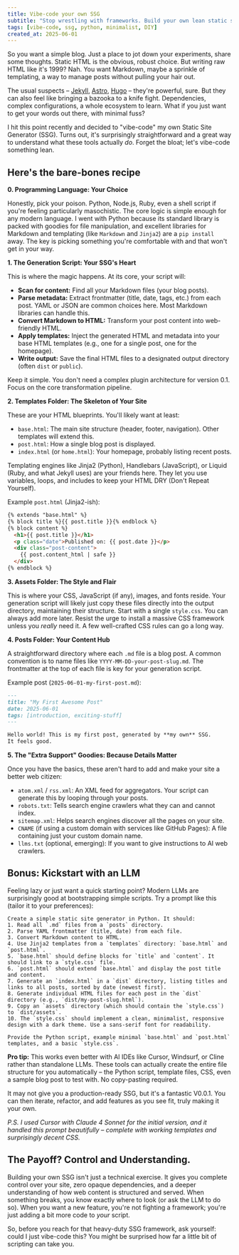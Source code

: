 ```yaml
---
title: Vibe-code your own SSG
subtitle: "Stop wrestling with frameworks. Build your own lean static site generator."
tags: [vibe-code, ssg, python, minimalist, DIY]
created_at: 2025-06-01
---
```


So you want a simple blog. Just a place to jot down your experiments, share some thoughts. Static HTML is the obvious, robust choice. But writing raw HTML like it's 1999? Nah. You want Markdown, maybe a sprinkle of templating, a way to manage posts without pulling your hair out.

The usual suspects – [Jekyll](https://jekyllrb.com/), [Astro](https://astro.build/), [Hugo](https://gohugo.io/) – they're powerful, sure. But they can also feel like bringing a bazooka to a knife fight. Dependencies, complex configurations, a whole ecosystem to learn. What if you just want to get your words out there, with minimal fuss?

I hit this point recently and decided to "vibe-code" my own Static Site Generator (SSG). Turns out, it's surprisingly straightforward and a great way to understand what these tools actually *do*. Forget the bloat; let's vibe-code something lean.

## Here's the bare-bones recipe

**0. Programming Language: Your Choice**

Honestly, pick your poison. Python, Node.js, Ruby, even a shell script if you're feeling particularly masochistic. The core logic is simple enough for any modern language. I went with Python because its standard library is packed with goodies for file manipulation, and excellent libraries for Markdown and templating (like `Markdown` and `Jinja2`) are a `pip install` away. The key is picking something you're comfortable with and that won't get in your way.

**1. The Generation Script: Your SSG's Heart**

This is where the magic happens. At its core, your script will:
*   **Scan for content:** Find all your Markdown files (your blog posts).
*   **Parse metadata:** Extract frontmatter (title, date, tags, etc.) from each post. YAML or JSON are common choices here. Most Markdown libraries can handle this.
*   **Convert Markdown to HTML:** Transform your post content into web-friendly HTML.
*   **Apply templates:** Inject the generated HTML and metadata into your base HTML templates (e.g., one for a single post, one for the homepage).
*   **Write output:** Save the final HTML files to a designated output directory (often `dist` or `public`).

Keep it simple. You don't need a complex plugin architecture for version 0.1. Focus on the core transformation pipeline.

**2. Templates Folder: The Skeleton of Your Site**

These are your HTML blueprints. You'll likely want at least:
*   `base.html`: The main site structure (header, footer, navigation). Other templates will extend this.
*   `post.html`: How a single blog post is displayed.
*   `index.html` (or `home.html`): Your homepage, probably listing recent posts.

Templating engines like Jinja2 (Python), Handlebars (JavaScript), or Liquid (Ruby, and what Jekyll uses) are your friends here. They let you use variables, loops, and includes to keep your HTML DRY (Don't Repeat Yourself).

Example `post.html` (Jinja2-ish):
```html
{% extends "base.html" %}
{% block title %}{{ post.title }}{% endblock %}
{% block content %}
  <h1>{{ post.title }}</h1>
  <p class="date">Published on: {{ post.date }}</p>
  <div class="post-content">
    {{ post.content_html | safe }}
  </div>
{% endblock %}
```

**3. Assets Folder: The Style and Flair**

This is where your CSS, JavaScript (if any), images, and fonts reside. Your generation script will likely just copy these files directly into the output directory, maintaining their structure.
Start with a single `style.css`. You can always add more later. Resist the urge to install a massive CSS framework unless you *really* need it. A few well-crafted CSS rules can go a long way.

**4. Posts Folder: Your Content Hub**

A straightforward directory where each `.md` file is a blog post. A common convention is to name files like `YYYY-MM-DD-your-post-slug.md`. The frontmatter at the top of each file is key for your generation script.

Example post (`2025-06-01-my-first-post.md`):
```markdown
---
title: "My First Awesome Post"
date: 2025-06-01
tags: [introduction, exciting-stuff]
---

Hello world! This is my first post, generated by **my own** SSG.
It feels good.
```

**5. The "Extra Support" Goodies: Because Details Matter**

Once you have the basics, these aren't hard to add and make your site a better web citizen:
*   `atom.xml` / `rss.xml`: An XML feed for aggregators. Your script can generate this by looping through your posts.
*   `robots.txt`: Tells search engine crawlers what they can and cannot index.
*   `sitemap.xml`: Helps search engines discover all the pages on your site.
*   `CNAME` (if using a custom domain with services like GitHub Pages): A file containing just your custom domain name.
*   `llms.txt` (optional, emerging): If you want to give instructions to AI web crawlers.

## Bonus: Kickstart with an LLM

Feeling lazy or just want a quick starting point? Modern LLMs are surprisingly good at bootstrapping simple scripts. Try a prompt like this (tailor it to your preferences):

```
Create a simple static site generator in Python. It should:
1. Read all `.md` files from a `posts` directory.
2. Parse YAML frontmatter (title, date) from each file.
3. Convert Markdown content to HTML.
4. Use Jinja2 templates from a `templates` directory: `base.html` and `post.html`.
5. `base.html` should define blocks for `title` and `content`. It should link to a `style.css` file.
6. `post.html` should extend `base.html` and display the post title and content.
7. Generate an `index.html` in a `dist` directory, listing titles and links to all posts, sorted by date (newest first).
8. Generate individual HTML files for each post in the `dist` directory (e.g., `dist/my-post-slug.html`).
9. Copy an `assets` directory (which should contain the `style.css`) to `dist/assets`.
10. The `style.css` should implement a clean, minimalist, responsive design with a dark theme. Use a sans-serif font for readability.

Provide the Python script, example minimal `base.html` and `post.html` templates, and a basic `style.css`.
```

**Pro tip:** This works even better with AI IDEs like Cursor, Windsurf, or Cline rather than standalone LLMs. These tools can actually create the entire file structure for you automatically – the Python script, template files, CSS, even a sample blog post to test with. No copy-pasting required.

It may not give you a production-ready SSG, but it's a fantastic V0.0.1. You can then iterate, refactor, and add features as you see fit, truly making it your own.

*P.S. I used Cursor with Claude 4 Sonnet for the initial version, and it handled this prompt beautifully – complete with working templates and surprisingly decent CSS.*

## The Payoff? Control and Understanding.

Building your own SSG isn't just a technical exercise. It gives you complete control over your site, zero opaque dependencies, and a deeper understanding of how web content is structured and served. When something breaks, you know exactly where to look (or ask the LLM to do so). When you want a new feature, you're not fighting a framework; you're just adding a bit more code to *your* script.

So, before you reach for that heavy-duty SSG framework, ask yourself: could I just vibe-code this? You might be surprised how far a little bit of scripting can take you.